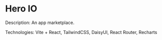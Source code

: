 # Hero IO

Description: An app marketplace.

Technologies: Vite + React, TailwindCSS, DaisyUI, React Router, Recharts

